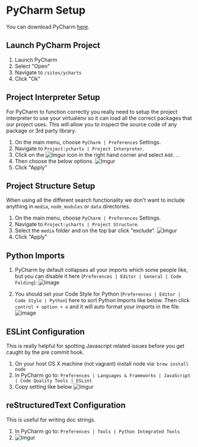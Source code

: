 # PyCharm Setup

You can download PyCharm [here](https://www.jetbrains.com/pycharm/).

## Launch PyCharm Project

1. Launch PyCharm
2. Select "Open" 
3. Navigate to `/sites/ycharts`
4. Click "Ok"

## Project Interpreter Setup
For PyCharm to function correctly you really need to setup the project interpreter to use your virtualenv so it can load all the correct packages that our project uses. This will allow you to inspect the source code of any package or 3rd party library.

1. On the main menu, choose `PyCharm | Preferences` Settings.
2. Navigate to `Project:ycharts | Project Interpreter`.
3. Click on the ![Imgur](https://i.imgur.com/fRgFpZz.png) icon in the right hand corner and select `Add...`
4. Then choose the below options.
![Imgur](https://i.imgur.com/yrzqPUJ.png)
5. Click "Apply"

## Project Structure Setup
When using all the different search functionality we don't want to include anything in `media`, `node_modules` or `data` directories.

1. On the main menu, choose `PyCharm | Preferences` Settings.
2. Navigate to `Project:ycharts | Project Structure`.
3. Select the `media` folder and on the top bar click "exclude".
![Imgur](https://i.imgur.com/4BY0H7W.png)
4. Click "Apply"

## Python Imports
1. PyCharm by default collapses all your imports which some people like, but you can disable it here (`Preferences | Editor | General | Code Folding`): 
![image](https://user-images.githubusercontent.com/2000316/43075866-1d64f5a6-8e50-11e8-95d1-5beb91c0a7cf.png)

2. You should set your Code Style for Python (`Preferences | Editor | Code Style | Python`) here to sort Python Imports like below. Then click `control + option + o` and it will auto format your imports in the file.
![image](https://user-images.githubusercontent.com/2000316/43075802-df90449c-8e4f-11e8-9d1f-529b286af5ea.png)

## ESLint Configuration
This is really helpful for spotting Javascript related issues before you get caught by the pre commit hook. 

1. On your host OS X machine (not vagrant) install node via: `brew install node`
2. In PyCharm go to: `Preferences | Languages & Frameworks | JavaScript | Code Quality Tools | ESLint`
3. Copy setting like below
![Imgur](https://i.imgur.com/YxskZEr.png)

## reStructuredText Configuration
This is useful for writing doc strings.
1. In PyCharm go to: `Preferences | Tools | Python Integrated Tools`
2. ![Imgur](https://imgur.com/k7DXSFf)